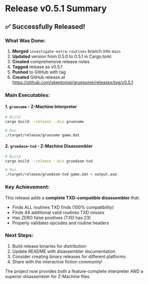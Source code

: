 # Release v0.5.1 Summary

## ✅ Successfully Released!

### What Was Done:
1. **Merged** `investigate-extra-routines` branch into `main`
2. **Updated** version from 0.5.0 to 0.5.1 in Cargo.toml
3. **Created** comprehensive release notes
4. **Tagged** release as v0.5.1
5. **Pushed** to GitHub with tag
6. **Created** GitHub release at https://github.com/skeptomai/gruesome/releases/tag/v0.5.1

### Main Executables:

#### 1. `gruesome` - Z-Machine Interpreter
```bash
# Build
cargo build --release --bin gruesome

# Run
./target/release/gruesome game.dat
```

#### 2. `gruedasm-txd` - Z-Machine Disassembler
```bash
# Build
cargo build --release --bin gruedasm-txd

# Run
./target/release/gruedasm-txd game.dat > output.asm
```

### Key Achievement:
This release adds a **complete TXD-compatible disassembler** that:
- Finds ALL routines TXD finds (100% compatibility)
- Finds 44 additional valid routines TXD misses
- Has ZERO false positives (TXD has 23)
- Properly validates opcodes and routine headers

### Next Steps:
1. Build release binaries for distribution
2. Update README with disassembler documentation
3. Consider creating binary releases for different platforms
4. Share with the interactive fiction community!

The project now provides both a feature-complete interpreter AND a superior disassembler for Z-Machine files.